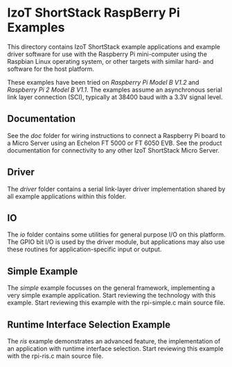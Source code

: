 IzoT ShortStack RaspBerry Pi Examples
=====================================

This directory contains IzoT ShortStack example applications and example driver software for use
with the Raspberry Pi mini-computer using the Raspbian Linux operating system, or other targets with similar hard- and software for the host platform. 

These examples have been tried on *Raspberry Pi Model B V1.2* and *Raspberry Pi 2 Model B V1.1*. The examples assume an asynchronous serial link layer connection (SCI), typically at 38400 baud with a 3.3V signal level.

Documentation
-------------

See the *doc* folder for wiring instructions to connect a Raspberry Pi board to a Micro Server using an Echelon FT 5000 or FT 6050 EVB. See the product documentation for connectivity to any other IzoT ShortStack Micro Server.

Driver
------

The *driver* folder contains a serial link-layer driver implementation shared by all example applications within this folder.

IO
--

The *io* folder contains some utilities for general purpose I/O on this platform. The GPIO bit I/O is used by the driver module, but applications may also use these routines for application-specific input or output. 


Simple Example
--------------

The *simple* example focusses on the general framework, implementing a very simple example application. Start reviewing the technology with this example. Start reviewing this example with the rpi-simple.c main source file.

Runtime Interface Selection Example
-----------------------------------

The *ris* example demonstrates an advanced feature, the implementation of an application with runtime interface selection. Start reviewing this example with the rpi-ris.c main source file.
